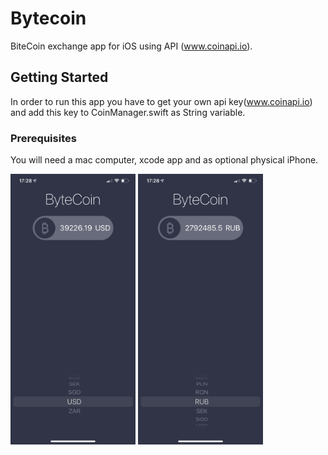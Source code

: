 # Bytecoin

BiteCoin exchange app for iOS using API (www.coinapi.io).

## Getting Started

In order to run this app you have to get your own api key(www.coinapi.io) and add this key to CoinManager.swift as String variable.

### Prerequisites

You will need a mac computer, xcode app and as optional physical iPhone.


<div align="left">
    <img src="https://github.com/VladimirZhdanov/Bytecoin/blob/main/images/IMG_0307.PNG" width="200px"</img> 
    <img src="https://github.com/VladimirZhdanov/Bytecoin/blob/main/images/IMG_0308.PNG" width="200px"</img> 
</div>

